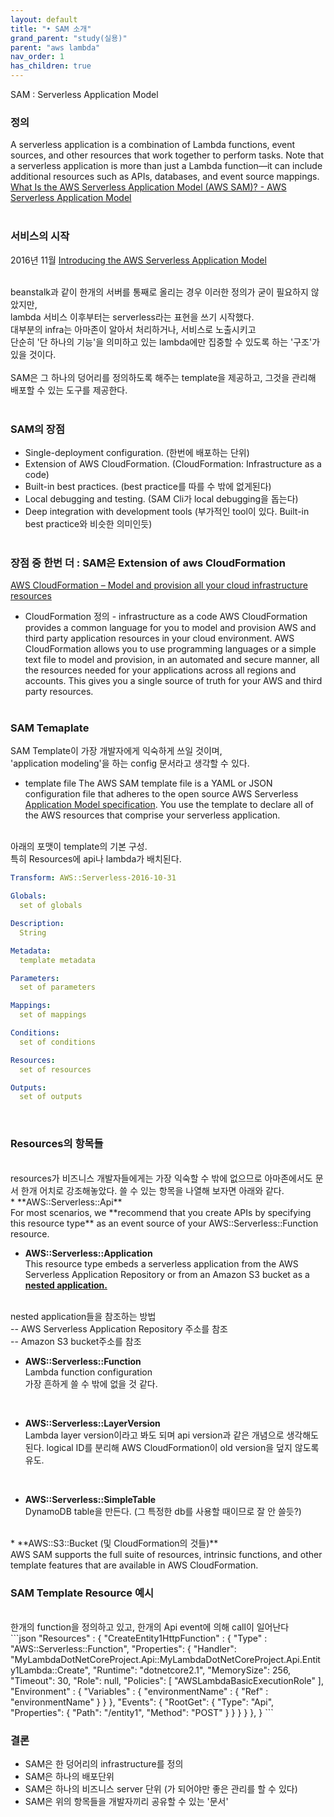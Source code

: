 ```yaml
---
layout: default
title: "• SAM 소개"
grand_parent: "study(실용)"
parent: "aws lambda"
nav_order: 1
has_children: true
---
```


SAM : Serverless Application Model

### **정의**
A serverless application is a combination of Lambda functions, event sources, and other resources that work together to perform tasks. Note that a serverless application is more than just a Lambda function—it can include additional resources such as APIs, databases, and event source mappings.
[What Is the AWS Serverless Application Model (AWS SAM)? - AWS Serverless Application Model](https://docs.aws.amazon.com/serverless-application-model/latest/developerguide/what-is-sam.html)
<br><br>

### **서비스의 시작**

2016년 11월
[Introducing the AWS Serverless Application Model](https://aws.amazon.com/about-aws/whats-new/2016/11/introducing-the-aws-serverless-application-model/)

<br>beanstalk과 같이 한개의 서버를 통째로 올리는 경우 이러한 정의가 굳이 필요하지 않았지만, 
<br>lambda 서비스 이후부터는 serverless라는 표현을 쓰기 시작했다. 
<br>대부분의 infra는 아마존이 알아서 처리하거나, 서비스로 노출시키고
<br>단순히 '단 하나의 기능'을 의미하고 있는 lambda에만 집중할 수 있도록 하는 '구조'가 있을 것이다.
<br><br>SAM은 그 하나의 덩어리를 정의하도록 해주는 template을 제공하고, 그것을 관리해 배포할 수 있는 도구를 제공한다.
<br><br>

### **SAM의 장점**
* Single-deployment configuration. (한번에 배포하는 단위)
* Extension of AWS CloudFormation. (CloudFormation: Infrastructure as a code) 
* Built-in best practices. (best practice를 따를 수 밖에 없게된다)
* Local debugging and testing. (SAM Cli가 local debugging을 돕는다)
* Deep integration with development tools (부가적인 tool이 있다. Built-in best practice와 비슷한 의미인듯)
<br><br>

### **장점 중 한번 더 : SAM은 Extension of aws CloudFormation**

[AWS CloudFormation – Model and provision all your cloud infrastructure resources](https://aws.amazon.com/cloudformation/)
* CloudFormation 정의 - infrastructure as a code
AWS CloudFormation provides a common language for you to model and provision AWS and third party application  resources in your cloud environment. AWS CloudFormation allows you to use programming languages or a simple text file to model and provision, in an automated and secure manner, all the resources needed for your applications across all regions and accounts. This gives you a single source of truth for your AWS and third party resources.
<br><br>

### **SAM Temaplate**

SAM Template이 가장 개발자에게 익숙하게 쓰일 것이며,
<br>'application modeling'을 하는 config 문서라고 생각할 수 있다.
<br>

* template file
The AWS SAM template file is a YAML or JSON configuration file that adheres to the open source AWS Serverless [Application Model specification](https://github.com/awslabs/serverless-application-model/blob/master/versions/2016-10-31.md). You use the template to declare all of the AWS resources that comprise your serverless application.


<br>아래의 포맷이 template의 기본 구성. 
<br>특히 Resources에 api나 lambda가 배치된다.
<br>

```yaml
Transform: AWS::Serverless-2016-10-31

Globals:
  set of globals

Description:
  String

Metadata:
  template metadata

Parameters:
  set of parameters

Mappings:
  set of mappings

Conditions:
  set of conditions

Resources:
  set of resources

Outputs:
  set of outputs
```
<br>

### **Resources의 항목들**
<br>
resources가 비즈니스 개발자들에게는 가장 익숙할 수 밖에 없으므로 아마존에서도 문서 한개 어치로 강조해놓았다. 쓸 수 있는 항목을 나열해 보자면 아래와 같다.
<br>
* **AWS::Serverless::Api**
<br>For most scenarios, we **recommend that you create APIs by specifying this resource type** as an event source of your AWS::Serverless::Function resource.
<br>

* **AWS::Serverless::Application**
<br>This resource type embeds a serverless application from the AWS Serverless Application Repository or from an Amazon S3 bucket as a **[nested application.](https://docs.aws.amazon.com/serverless-application-model/latest/developerguide/serverless-sam-template-nested-applications.html)**
<br>
nested application들을 참조하는 방법 
<br>-- AWS Serverless Application Repository 주소를 참조 
<br>-- Amazon S3 bucket주소를 참조
<br>

* **AWS::Serverless::Function**
<br>Lambda function configuration
<br>가장 흔하게 쓸 수 밖에 없을 것 같다.
<br>

* **AWS::Serverless::LayerVersion**
<br>Lambda layer version이라고 봐도 되며 api version과 같은 개념으로 생각해도 된다. logical ID를 분리해 AWS CloudFormation이 old version을 덮지 않도록 유도.
<br>

* **AWS::Serverless::SimpleTable**
<br>DynamoDB table을 만든다. (그 특정한 db를 사용할 때이므로 잘 안 쓸듯?)
<br>
* **AWS::S3::Bucket (및 CloudFormation의 것들)**
<br>AWS SAM supports the full suite of resources, intrinsic functions, and other template features that are available in AWS CloudFormation.

### **SAM Template Resource 예시**
<br>
한개의 function을 정의하고 있고, 
한개의 Api event에 의해 call이 일어난다
<br>
```json
"Resources" : {
		"CreateEntity1HttpFunction" : { 
			"Type" : "AWS::Serverless::Function",
			"Properties": {
				"Handler": "MyLambdaDotNetCoreProject.Api::MyLambdaDotNetCoreProject.Api.Entity1Lambda::Create",
				"Runtime": "dotnetcore2.1",
				"MemorySize": 256,
				"Timeout": 30,
				"Role": null,
				"Policies": [ "AWSLambdaBasicExecutionRole" ],
				"Environment" : {
					"Variables" : {
						"environmentName" : { "Ref" : "environmentName" }
					}
				},
				"Events": {
					"RootGet": {
						"Type": "Api",
						"Properties": {
							"Path": "/entity1",
							"Method": "POST"
						}
					}
				}
			}
		},
    }
```

### **결론**

* SAM은 한 덩어리의 infrastructure를 정의
* SAM은 하나의 배포단위
* SAM은 하나의 비즈니스 server 단위 (가 되어야만 좋은 관리를 할 수 있다)
* SAM은 위의 항목들을 개발자끼리 공유할 수 있는 '문서'


